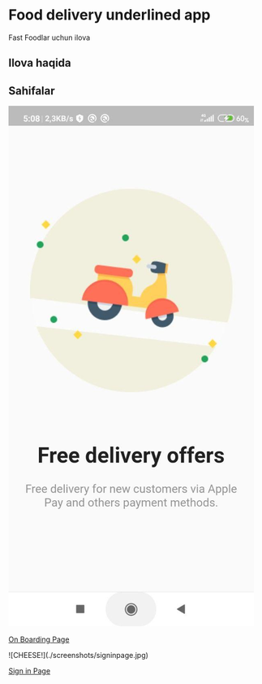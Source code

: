 # Food delivery underlined app

Fast Foodlar uchun ilova

## Ilova haqida

## Sahifalar

<p>

![CHEESE!](./screenshots/onboardingpage.jpg) </p>
<a href = "./lib/screens/on_boarding_page.dart">On Boarding Page</a>
<p>
![CHEESE!](./screenshots/signinpage.jpg) </p>
<a href = "./lib/screens/sign_in_page.dart">Sign in Page</a>